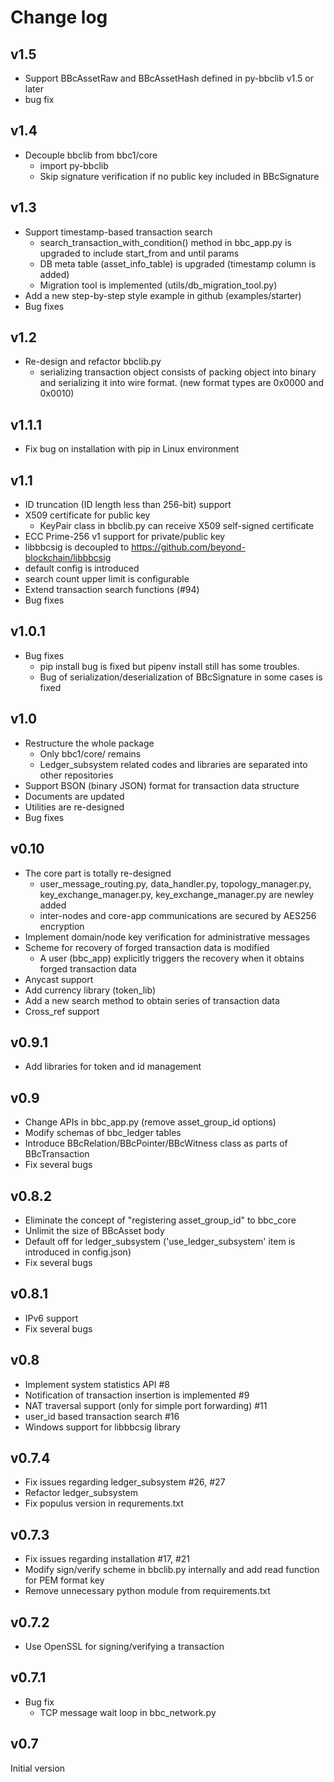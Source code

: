 Change log
======

## v1.5
* Support BBcAssetRaw and BBcAssetHash defined in py-bbclib v1.5 or later
* bug fix

## v1.4
* Decouple bbclib from bbc1/core
  * import py-bbclib
  * Skip signature verification if no public key included in BBcSignature 

## v1.3
* Support timestamp-based transaction search
  * search_transaction_with_condition() method in bbc_app.py is upgraded to include start\_from and until params
  * DB meta table (asset_info_table) is upgraded (timestamp column is added)
  * Migration tool is implemented (utils/db_migration_tool.py)
* Add a new step-by-step style example in github (examples/starter)
* Bug fixes

## v1.2
* Re-design and refactor bbclib.py
  * serializing transaction object consists of packing object into binary and serializing it into wire format. (new format types are 0x0000 and 0x0010)
 
## v1.1.1
* Fix bug on installation with pip in Linux environment

## v1.1
* ID truncation (ID length less than 256-bit) support
* X509 certificate for public key
  * KeyPair class in bbclib.py can receive X509 self-signed certificate
* ECC Prime-256 v1 support for private/public key
* libbbcsig is decoupled to https://github.com/beyond-blockchain/libbbcsig
* default config is introduced
* search count upper limit is configurable
* Extend transaction search functions (#94)
* Bug fixes

## v1.0.1
* Bug fixes
  * pip install bug is fixed but pipenv install still has some troubles.
  * Bug of serialization/deserialization of BBcSignature in some cases is fixed

## v1.0
* Restructure the whole package
  * Only bbc1/core/ remains
  * Ledger_subsystem related codes and libraries are separated into other repositories
* Support BSON (binary JSON) format for transaction data structure
* Documents are updated
* Utilities are re-designed
* Bug fixes

## v0.10
* The core part is totally re-designed
  * user_message_routing.py, data_handler.py, topology_manager.py, key_exchange_manager.py, key_exchange_manager.py are newley added
  * inter-nodes and core-app communications are secured by AES256 encryption
* Implement domain/node key verification for administrative messages
* Scheme for recovery of forged transaction data is modified
  * A user (bbc_app) explicitly triggers the recovery when it obtains forged transaction data
* Anycast support
* Add currency library (token_lib)
* Add a new search method to obtain series of transaction data
* Cross_ref support

## v0.9.1
* Add libraries for token and id management

## v0.9
* Change APIs in bbc_app.py (remove asset_group_id options)
* Modify schemas of bbc_ledger tables
* Introduce BBcRelation/BBcPointer/BBcWitness class as parts of BBcTransaction
* Fix several bugs

## v0.8.2
* Eliminate the concept of "registering asset_group_id" to bbc_core
* Unlimit the size of BBcAsset body
* Default off for ledger_subsystem ('use_ledger_subsystem' item is introduced in config.json)
* Fix several bugs

## v0.8.1
* IPv6 support
* Fix several bugs

## v0.8
* Implement system statistics API #8
* Notification of transaction insertion is implemented #9
* NAT traversal support (only for simple port forwarding) #11
* user_id based transaction search #16
* Windows support for libbbcsig library

## v0.7.4
* Fix issues regarding ledger_subsystem #26, #27
* Refactor ledger_subsystem
* Fix populus version in requrements.txt

## v0.7.3
* Fix issues regarding installation #17, #21
* Modify sign/verify scheme in bbclib.py internally and add read function for PEM format key
* Remove unnecessary python module from requirements.txt

## v0.7.2
* Use OpenSSL for signing/verifying a transaction

## v0.7.1
* Bug fix
  - TCP message wait loop in bbc_network.py
 
## v0.7
Initial version
